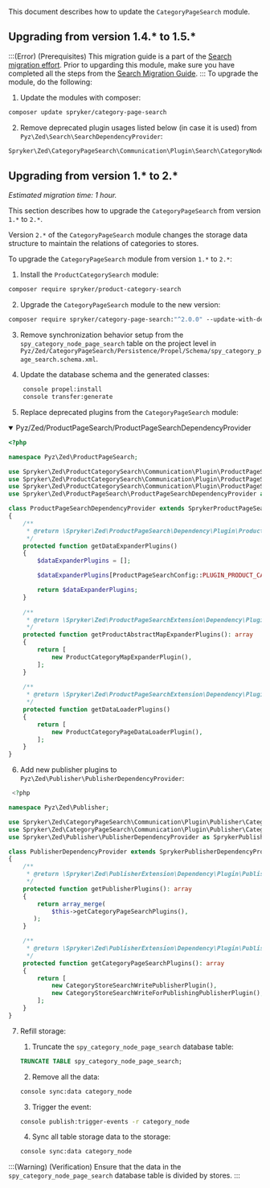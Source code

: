 This document describes how to update the  `CategoryPageSearch` module.

## Upgrading from version 1.4.* to 1.5.*
:::(Error) (Prerequisites)
This migration guide is a part of the [Search migration effort](https://documentation.spryker.com/docs/search-migration-concept). Prior to upgarding this module, make sure you have completed all the steps from the [Search Migration Guide](https://documentation.spryker.com/docs/mg-search#upgrading-from-version-8-9---to-version-8-10--). 
:::
To upgrade the module, do the following:
1. Update the modules with composer:
```Bash
composer update spryker/category-page-search
```
2. Remove deprecated plugin usages listed below (in case it is used) from `Pyz\Zed\Search\SearchDependencyProvider`:
```Bash
Spryker\Zed\CategoryPageSearch\Communication\Plugin\Search\CategoryNodeDataPageMapBuilder
```



## Upgrading from version 1.* to 2.*
_Estimated migration time: 1 hour._ 


This section describes how to upgrade the `CategoryPageSearch` from version `1.*` to `2.*`.

Version `2.*` of the `CategoryPageSearch` module changes the storage data structure to maintain the relations of categories to stores.

To upgrade the `CategoryPageSearch` module from version `1.*` to `2.*`:

1.  Install the `ProductCategorySearch` module:
```bash
composer require spryker/product-category-search
```

2.  Upgrade the `CategoryPageSearch` module to the new version:
```bash
composer require spryker/category-page-search:"^2.0.0" --update-with-dependencies
```

3.  Remove synchronization behavior setup from the `spy_category_node_page_search` table on the project level in `Pyz/Zed/CategoryPageSearch/Persistence/Propel/Schema/spy_category_page_search.schema.xml`.

4.  Update the database schema and the generated classes:
```bash
    console propel:install
    console transfer:generate
```

5.  Replace deprecated plugins from the `CategoryPageSearch` module: 

<details open>
    <summary>Pyz/Zed/ProductPageSearch/ProductPageSearchDependencyProvider</summary>
    
```php
<?php

namespace Pyz\Zed\ProductPageSearch;

use Spryker\Zed\ProductCategorySearch\Communication\Plugin\ProductPageSearch\Elasticsearch\ProductCategoryMapExpanderPlugin;
use Spryker\Zed\ProductCategorySearch\Communication\Plugin\ProductPageSearch\ProductCategoryPageDataExpanderPlugin;
use Spryker\Zed\ProductCategorySearch\Communication\Plugin\ProductPageSearch\ProductCategoryPageDataLoaderPlugin;
use Spryker\Zed\ProductPageSearch\ProductPageSearchDependencyProvider as SprykerProductPageSearchDependencyProvider;

class ProductPageSearchDependencyProvider extends SprykerProductPageSearchDependencyProvider
{
    /**
     * @return \Spryker\Zed\ProductPageSearch\Dependency\Plugin\ProductPageDataExpanderInterface[]
     */
    protected function getDataExpanderPlugins()
    {
        $dataExpanderPlugins = [];

        $dataExpanderPlugins[ProductPageSearchConfig::PLUGIN_PRODUCT_CATEGORY_PAGE_DATA] = new ProductCategoryPageDataExpanderPlugin();

        return $dataExpanderPlugins;
    }
    
    /**
     * @return \Spryker\Zed\ProductPageSearchExtension\Dependency\Plugin\ProductAbstractMapExpanderPluginInterface[]
     */
    protected function getProductAbstractMapExpanderPlugins(): array
    {
        return [
            new ProductCategoryMapExpanderPlugin(),
        ];
    }
    
    /**
     * @return \Spryker\Zed\ProductPageSearchExtension\Dependency\Plugin\ProductPageDataLoaderPluginInterface[]
     */
    protected function getDataLoaderPlugins()
    {
        return [
            new ProductCategoryPageDataLoaderPlugin(),
        ];
    }
}
```

</details>

6.  Add new publisher plugins to `Pyz\Zed\Publisher\PublisherDependencyProvider`:

```php
 <?php

namespace Pyz\Zed\Publisher;

use Spryker\Zed\CategoryPageSearch\Communication\Plugin\Publisher\CategoryStore\CategoryStoreWriteForPublishingPublisherPlugin as CategoryStoreSearchWriteForPublishingPublisherPlugin;
use Spryker\Zed\CategoryPageSearch\Communication\Plugin\Publisher\CategoryStore\CategoryStoreWritePublisherPlugin as CategoryStoreSearchWritePublisherPlugin;
use Spryker\Zed\Publisher\PublisherDependencyProvider as SprykerPublisherDependencyProvider;

class PublisherDependencyProvider extends SprykerPublisherDependencyProvider
{
    /**
     * @return \Spryker\Zed\PublisherExtension\Dependency\Plugin\PublisherPluginInterface[]
     */
    protected function getPublisherPlugins(): array
    {
        return array_merge(
            $this->getCategoryPageSearchPlugins(),
       );
    }

    /**
     * @return \Spryker\Zed\PublisherExtension\Dependency\Plugin\PublisherPluginInterface[]
     */
    protected function getCategoryPageSearchPlugins(): array
    {
        return [
            new CategoryStoreSearchWritePublisherPlugin(),
            new CategoryStoreSearchWriteForPublishingPublisherPlugin(),
        ];
    }
}
```

7.  Refill storage:

    1.  Truncate the `spy_category_node_page_search` database table:
    ```sql
    TRUNCATE TABLE spy_category_node_page_search;
    ```
    2.  Remove all the data:
    ```bash
    console sync:data category_node
    ```
    3.  Trigger the event:
    ```bash
    console publish:trigger-events -r category_node
    ```
    4.  Sync all table storage data to the storage:
    ```bash
    console sync:data category_node
    ```
:::(Warning) (Verification)
Ensure that the data in the `spy_category_node_page_search` database table is divided by stores.
:::










